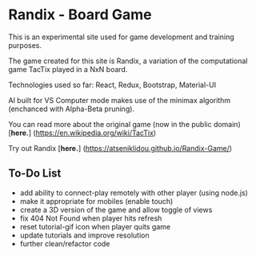 # Randix - Board Game

This is an experimental site used for game development and training purposes.

The game created for this site is Randix, a variation of the computational game TacTix played in a NxN board.

Technologies used so far: React, Redux, Bootstrap, Material-UI

AI built for VS Computer mode makes use of the minimax algorithm (enchanced with Alpha-Beta pruning).

You can read more about the original game (now in the public domain) [**here.**] (https://en.wikipedia.org/wiki/TacTix)

Try out Randix [**here.**] (https://atseniklidou.github.io/Randix-Game/)

## To-Do List
- add ability to connect-play remotely with other player (using node.js)
- make it appropriate for mobiles (enable touch)
- create a 3D version of the game and allow toggle of views
- fix 404 Not Found when player hits refresh
- reset tutorial-gif icon when player quits game
- update tutorials and improve resolution
- further clean/refactor code


